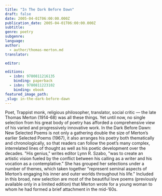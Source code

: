 ```yaml
---
title: "In The Dark Before Dawn"
draft: false
date: 2005-04-01T06:00:00.000Z
publication_date: 2005-04-01T06:00:00.000Z
subtitle:
genre: poetry
subgenre:
language:
author:
  - author/thomas-merton.md
translator:

editor:

editions:
  - isbn: 9780811216135
    binding: paperback
  - isbn: 9780811223102
    binding: ebook
featured_image_path:
_slug: in-the-dark-before-dawn
---
```


Poet, Trappist monk, religious philosopher, translator, social critic — the late Thomas Merton (1914-68) was all these things. Yet until now, no single selection from his great body of poetry has afforded a comprehensive view of his varied and progressively innovative work. In the Dark Before Dawn: New Selected Poems is not only a gathering double the size of Merton’s earlier Selected Poems (1967), it also arranges his poetry both thematically and chronologically, so that readers can follow the poet’s many complex, interrelated lines of thought as well as his poetic development over the decades. "His genius," writes editor Lynn R. Szabo, "was to create an artistic vision fueled by the conflict between his calling as a writer and his vocation as a contemplative.” She has grouped her selections under a number of themes, which taken together "represent seminal aspects of Merton’s engaging his inner and outer worlds throughout his life." Included in this broad, new selection are most of the beautiful love poems (previously available only in a limited edition) that Merton wrote for a young woman to whom he had formed a brief attachment in the mid-’60s.


